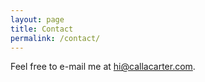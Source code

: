 ```yaml
---
layout: page
title: Contact
permalink: /contact/
---
```


Feel free to e-mail me at [hi@callacarter.com](mailto:hi@callacarter.com).